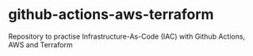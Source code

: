 # github-actions-aws-terraform
Repository to practise Infrastructure-As-Code (IAC) with Github Actions, AWS and Terraform
